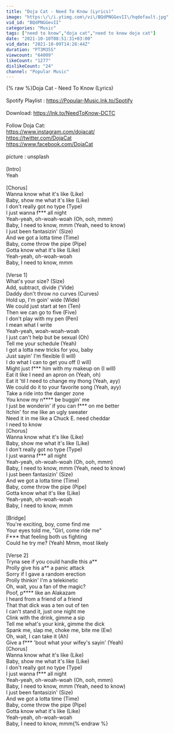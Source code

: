 ```yaml
---
title: "Doja Cat - Need To Know (Lyrics)"
image: "https:\/\/i.ytimg.com\/vi\/BQdPNGGevII\/hqdefault.jpg"
vid_id: "BQdPNGGevII"
categories: "Music"
tags: ["need to know","doja cat","need to know doja cat"]
date: "2021-10-10T08:51:31+03:00"
vid_date: "2021-10-09T14:28:44Z"
duration: "PT3M35S"
viewcount: "64009"
likeCount: "1277"
dislikeCount: "24"
channel: "Popular Music"
---
```

{% raw %}Doja Cat - Need To Know (Lyrics)<br /><br />Spotify Playlist : <a rel="nofollow" target="blank" href="https://Popular-Music.lnk.to/Spotify">https://Popular-Music.lnk.to/Spotify</a><br /><br />Download: <a rel="nofollow" target="blank" href="https://lnk.to/NeedToKnow-DCTC">https://lnk.to/NeedToKnow-DCTC</a><br /><br />Follow Doja Cat:<br /><a rel="nofollow" target="blank" href="https://www.instagram.com/dojacat/">https://www.instagram.com/dojacat/</a><br /><a rel="nofollow" target="blank" href="https://twitter.com/DojaCat">https://twitter.com/DojaCat</a><br /><a rel="nofollow" target="blank" href="https://www.facebook.com/DojaCat">https://www.facebook.com/DojaCat</a><br /><br />picture : unsplash<br /><br />[Intro]<br />Yeah<br /><br />[Chorus]<br />Wanna know what it's like (Like)<br />Baby, show me what it's like (Like)<br />I don't really got no type (Type)<br />I just wanna f*** all night<br />Yeah-yeah, oh-woah-woah (Oh, ooh, mmm)<br />Baby, I need to know, mmm (Yeah, need to know)<br />I just been fantasizin' (Size)<br />And we got a lotta time (Time)<br />Baby, come throw the pipe (Pipe)<br />Gotta know what it's like (Like)<br />Yeah-yeah, oh-woah-woah<br />Baby, I need to know, mmm<br /><br />[Verse 1]<br />What's your size? (Size)<br />Add, subtract, divide ('Vide)<br />Daddy don't throw no curves (Curves)<br />Hold up, I'm goin' wide (Wide)<br />We could just start at ten (Ten)<br />Then we can go to five (Five)<br />I don't play with my pen (Pen)<br />I mean what I writе<br />Yeah-yeah, woah-woah-woah<br />I just can't help but bе sexual (Oh)<br />Tell me your schedule (Yeah)<br />I got a lotta new tricks for you, baby<br />Just sayin' I'm flexible (I will)<br />I do what I can to get you off (I will)<br />Might just f*** him with my makeup on (I will)<br />Eat it like I need an apron on (Yeah, oh)<br />Eat it 'til I need to change my thong (Yeah, ayy)<br />We could do it to your favorite song (Yeah, ayy)<br />Take a ride into the danger zone<br />You know my n**** be buggin' me<br />I just be wonderin' if you can f*** on me better<br />Itchin' for me like an ugly sweater<br />Need it in me like a Chuck E. need cheddar<br />I need to know<br />[Chorus]<br />Wanna know what it's like (Like)<br />Baby, show me what it's like (Like)<br />I don't really got no type (Type)<br />I just wanna f*** all night<br />Yeah-yeah, oh-woah-woah (Oh, ooh, mmm)<br />Baby, I need to know, mmm (Yeah, need to know)<br />I just been fantasizin' (Size)<br />And we got a lotta time (Time)<br />Baby, come throw the pipe (Pipe)<br />Gotta know what it's like (Like)<br />Yeah-yeah, oh-woah-woah<br />Baby, I need to know, mmm<br /><br />[Bridge]<br />You're exciting, boy, come find me<br />Your eyes told me, &quot;Girl, come ride me&quot;<br />F*** that feeling both us fighting<br />Could he try me? (Yeah) Mmm, most likely<br /><br />[Verse 2]<br />Tryna see if you could handle this a**<br />Prolly give his a** a panic attack<br />Sorry if I gave a random erection<br />Prolly thinkin' I'm a telekinetic<br />Oh, wait, you a fan of the magic?<br />Poof, p**** like an Alakazam<br />I heard from a friend of a friend<br />That that dick was a ten out of ten<br />I can't stand it, just one night me<br />Clink with the drink, gimme a sip<br />Tell me what's your kink, gimme the dick<br />Spank me, slap me, choke me, bite me (Ew)<br />Oh, wait, I can take it (Ah)<br />Give a f*** 'bout what your wifey's sayin' (Yeah)<br />[Chorus]<br />Wanna know what it's like (Like)<br />Baby, show me what it's like (Like)<br />I don't really got no type (Type)<br />I just wanna f*** all night<br />Yeah-yeah, oh-woah-woah (Oh, ooh, mmm)<br />Baby, I need to know, mmm (Yeah, need to know)<br />I just been fantasizin' (Size)<br />And we got a lotta time (Time)<br />Baby, come throw the pipe (Pipe)<br />Gotta know what it's like (Like)<br />Yeah-yeah, oh-woah-woah<br />Baby, I need to know, mmm{% endraw %}
